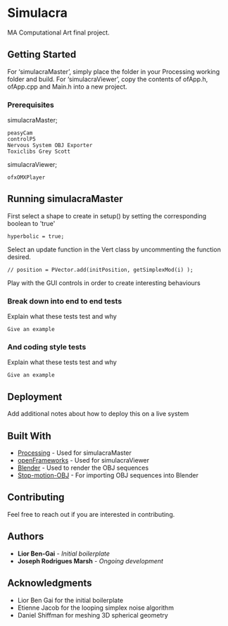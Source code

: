 # Simulacra

MA Computational Art final project.

## Getting Started

For ‘simulacraMaster’, simply place the folder in your Processing working folder and build.
For ‘simulacraViewer’, copy the contents of ofApp.h, ofApp.cpp and Main.h into a new project. 

### Prerequisites

simulacraMaster;

```
peasyCam
controlP5
Nervous System OBJ Exporter
Toxiclibs Grey Scott
```

simulacraViewer;

```
ofxOMXPlayer
```

## Running simulacraMaster

First select a shape to create in setup() by setting the corresponding boolean to 'true'

```
hyperbolic = true;
```

Select an update function in the Vert class by uncommenting the function desired.

```
// position = PVector.add(initPosition, getSimplexMod(i) );
```

Play with the GUI controls in order to create interesting behaviours

### Break down into end to end tests

Explain what these tests test and why

```
Give an example
```

### And coding style tests

Explain what these tests test and why

```
Give an example
```

## Deployment

Add additional notes about how to deploy this on a live system

## Built With

* [Processing](https://processing.org/) - Used for simulacraMaster
* [openFrameworks](https://openframeworks.cc/) - Used for simulacraViewer
* [Blender](https://www.blender.org/) - Used to render the OBJ sequences
* [Stop-motion-OBJ](https://github.com/neverhood311/Stop-motion-OBJ) - For importing OBJ sequences into Blender

## Contributing

Feel free to reach out if you are interested in contributing.

## Authors

* **Lior Ben-Gai** - *Initial boilerplate*
* **Joseph Rodrigues Marsh** - *Ongoing development*

## Acknowledgments

* Lior Ben Gai for the initial boilerplate
* Etienne Jacob for the looping simplex noise algorithm
* Daniel Shiffman for meshing 3D spherical geometry
